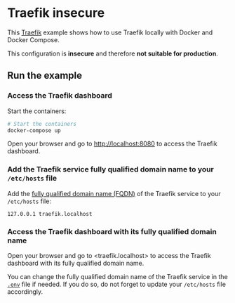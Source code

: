 # Traefik insecure

This [Traefik](https://traefik.io/traefik/) example shows how to use Traefik
locally with Docker and Docker Compose.

This configuration is **insecure** and therefore **not suitable for
production**.

## Run the example

### Access the Traefik dashboard

Start the containers:

```sh
# Start the containers
docker-compose up
```

Open your browser and go to <http://localhost:8080> to access the Traefik
dashboard.

### Add the Traefik service fully qualified domain name to your `/etc/hosts` file

Add the
[fully qualified domain name (FQDN)](https://en.wikipedia.org/wiki/Fully_qualified_domain_name)
of the Traefik service to your `/etc/hosts` file:

```text
127.0.0.1 traefik.localhost
```

### Access the Traefik dashboard with its fully qualified domain name

Open your browser and go to <traefik.localhost> to access the Traefik dashboard
with its fully qualified domain name.

You can change the fully qualified domain name of the Traefik service in the
[`.env`](.env) file if needed. If you do so, do not forget to update your
`/etc/hosts` file accordingly.
